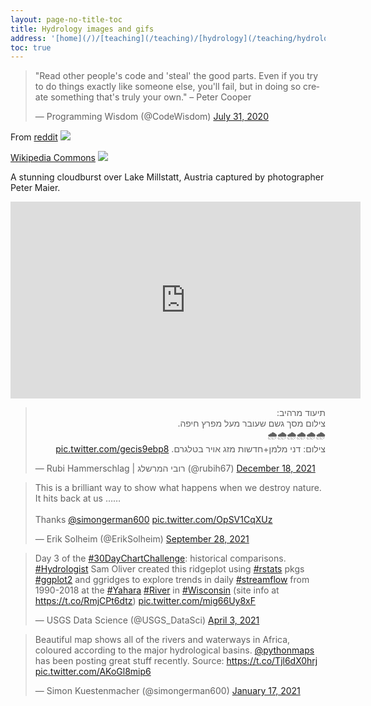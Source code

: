 ```yaml
---
layout: page-no-title-toc
title: Hydrology images and gifs
address: '[home](/)/[teaching](/teaching)/[hydrology](/teaching/hydrology)/gifs'
toc: true
---
```


<blockquote class="twitter-tweet"><p lang="en" dir="ltr">&quot;Read other people&#39;s code and &#39;steal&#39; the good parts. Even if you try to do things exactly like someone else, you&#39;ll fail, but in doing so create something that&#39;s truly your own.&quot; – Peter Cooper</p>&mdash; Programming Wisdom (@CodeWisdom) <a href="https://twitter.com/CodeWisdom/status/1289178250833403912?ref_src=twsrc%5Etfw">July 31, 2020</a></blockquote> <script async src="https://platform.twitter.com/widgets.js" charset="utf-8"></script> 

From [reddit](https://www.reddit.com/r/coolguides/comments/kq2y88/earths_water/?utm_source=share&utm_medium=ios_app&utm_name=iossmf)
![](https://i.redd.it/ic9wd7myd9961.jpg)

[Wikipedia Commons](https://commons.wikimedia.org/wiki/File:Diagram_of_the_Water_Cycle.jpg)
![](https://upload.wikimedia.org/wikipedia/commons/thumb/b/b1/Diagram_of_the_Water_Cycle.jpg/1024px-Diagram_of_the_Water_Cycle.jpg)


A stunning cloudburst over Lake Millstatt, Austria captured by photographer Peter Maier.
<iframe width="560" height="315" src="https://www.youtube.com/embed/ObYRYF3d38Y" title="YouTube video player" frameborder="0" allow="accelerometer; autoplay; clipboard-write; encrypted-media; gyroscope; picture-in-picture" allowfullscreen></iframe>

<blockquote class="twitter-tweet"><p lang="iw" dir="rtl">תיעוד מרהיב: <br>צילום מסך גשם שעובר מעל מפרץ חיפה.<br>🌧️🌧️🌧️🌧️🌧️🌧️<br>צילום: דני מלמן+חדשות מזג אויר בטלגרם. <a href="https://t.co/gecis9ebp8">pic.twitter.com/gecis9ebp8</a></p>&mdash; Rubi Hammerschlag | רובי המרשלג (@rubih67) <a href="https://twitter.com/rubih67/status/1472281928829124613?ref_src=twsrc%5Etfw">December 18, 2021</a></blockquote> <script async src="https://platform.twitter.com/widgets.js" charset="utf-8"></script> 

<blockquote class="twitter-tweet"><p lang="en" dir="ltr">This is a brilliant way to show what happens when we destroy nature. It hits back at us ……<br><br>Thanks <a href="https://twitter.com/simongerman600?ref_src=twsrc%5Etfw">@simongerman600</a> <a href="https://t.co/OpSV1CqXUz">pic.twitter.com/OpSV1CqXUz</a></p>&mdash; Erik Solheim (@ErikSolheim) <a href="https://twitter.com/ErikSolheim/status/1442718724486742018?ref_src=twsrc%5Etfw">September 28, 2021</a></blockquote> <script async src="https://platform.twitter.com/widgets.js" charset="utf-8"></script> 

<blockquote class="twitter-tweet"><p lang="en" dir="ltr">Day 3 of the <a href="https://twitter.com/hashtag/30DayChartChallenge?src=hash&amp;ref_src=twsrc%5Etfw">#30DayChartChallenge</a>: historical comparisons. <a href="https://twitter.com/hashtag/Hydrologist?src=hash&amp;ref_src=twsrc%5Etfw">#Hydrologist</a> Sam Oliver created this ridgeplot using <a href="https://twitter.com/hashtag/rstats?src=hash&amp;ref_src=twsrc%5Etfw">#rstats</a> pkgs <a href="https://twitter.com/hashtag/ggplot2?src=hash&amp;ref_src=twsrc%5Etfw">#ggplot2</a> and ggridges to explore trends in daily <a href="https://twitter.com/hashtag/streamflow?src=hash&amp;ref_src=twsrc%5Etfw">#streamflow</a> from 1990-2018 at the <a href="https://twitter.com/hashtag/Yahara?src=hash&amp;ref_src=twsrc%5Etfw">#Yahara</a> <a href="https://twitter.com/hashtag/River?src=hash&amp;ref_src=twsrc%5Etfw">#River</a> in <a href="https://twitter.com/hashtag/Wisconsin?src=hash&amp;ref_src=twsrc%5Etfw">#Wisconsin</a> (site info at <a href="https://t.co/RmjCPt6dtz">https://t.co/RmjCPt6dtz</a>) <a href="https://t.co/mig66Uy8xF">pic.twitter.com/mig66Uy8xF</a></p>&mdash; USGS Data Science (@USGS_DataSci) <a href="https://twitter.com/USGS_DataSci/status/1378351609239994374?ref_src=twsrc%5Etfw">April 3, 2021</a></blockquote> <script async src="https://platform.twitter.com/widgets.js" charset="utf-8"></script> 

<blockquote class="twitter-tweet"><p lang="en" dir="ltr">Beautiful map shows all of the rivers and waterways in Africa, coloured according to the major hydrological basins. <a href="https://twitter.com/PythonMaps?ref_src=twsrc%5Etfw">@pythonmaps</a> has been posting great stuff recently. Source: <a href="https://t.co/Tjl6dX0hrj">https://t.co/Tjl6dX0hrj</a> <a href="https://t.co/AKoGl8mip6">pic.twitter.com/AKoGl8mip6</a></p>&mdash; Simon Kuestenmacher (@simongerman600) <a href="https://twitter.com/simongerman600/status/1350940986281750529?ref_src=twsrc%5Etfw">January 17, 2021</a></blockquote> <script async src="https://platform.twitter.com/widgets.js" charset="utf-8"></script> 

